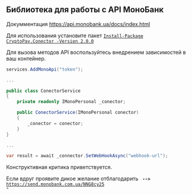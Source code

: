 ## Библиотека для работы с API МоноБанк
Докумментация https://api.monobank.ua/docs/index.html

Для использования установите пакет <code>[Install-Package CryptoPay.Conector -Version 2.0.0](https://www.nuget.org/packages/Mono.Api.Connector/)</code>

Для вызова методов API воспользуйтесь внедрением зависимостей в ваш контейнер.
```csharp
services.AddMonoApi("token"); 

...

public class ConectorService
{
    private readonly IMonoPersonal _conector;

    public ConectorService(IMonoPersonal conector)
    {
        _conector = conector;
    }
}

...

var result = await _connector.SetWebHookAsync("webhook-url");
```

Конструктивная критика приветствуется.


Если вдруг проявите дикое желание отблагодарить <code> <b>--></b> https://send.monobank.com.ua/NNG8cy25 "</code>
